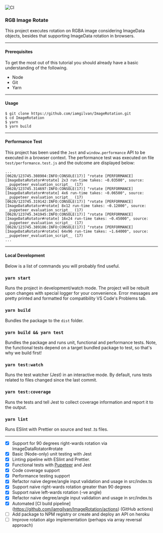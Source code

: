 ![CI](https://github.com/iamgilvan/ImageRotation/workflows/CI/badge.svg)
### RGB Image Rotate
This project executes rotation on RGBA image considering ImageData objects, besides that supporting ImageData rotation in browsers.

___

#### Prerequisites

To get the most out of this tutorial you should already have a basic understanding of the following.

* Node
* Git
* Yarn

___
#### Usage

~~~shell
$ git clone https://github.com/iamgilvan/ImageRotation.git
$ cd ImageRotation
$ yarn
$ yarn build
~~~

___

#### Performance Test

This project has been used the `Jest` and `window.performance` API to be executed in a browser context. The performance test was executed on file `test/performance.test.js` and the outcome are displayed below:

~~~shell
...
[0628/123745.308904:INFO:CONSOLE(17)] "rotate [PERFORMANCE][ImageDataRotator#rotate] 2x3 run-time takes: ~0.03500", source: __puppeteer_evaluation_script__ (17)
[0628/123745.314697:INFO:CONSOLE(17)] "rotate [PERFORMANCE][ImageDataRotator#rotate] 4x6 run-time takes: ~0.06500", source: __puppeteer_evaluation_script__ (17)
[0628/123745.319142:INFO:CONSOLE(17)] "rotate [PERFORMANCE][ImageDataRotator#rotate] 8x12 run-time takes: ~0.12000", source: __puppeteer_evaluation_script__ (17)
[0628/123745.341945:INFO:CONSOLE(17)] "rotate [PERFORMANCE][ImageDataRotator#rotate] 16x24 run-time takes: ~0.45000", source: __puppeteer_evaluation_script__ (17)
[0628/123745.389186:INFO:CONSOLE(17)] "rotate [PERFORMANCE][ImageDataRotator#rotate] 64x96 run-time takes: ~1.64000", source: __puppeteer_evaluation_script__ (17)
...
~~~

___
#### Local Development

Below is a list of commands you will probably find useful.

### `yarn start`

Runs the project in development/watch mode. The project will be rebuilt upon changes with special logger for your convenience. Error messages are pretty printed and formatted for compatibility VS Code's Problems tab.

### `yarn build`

Bundles the package to the `dist` folder.

### `yarn build && yarn test`

Bundles the package and runs unit, functional and performance tests. Note, the functional tests depend on a target bundled package to test, so that's why we build first!

### `yarn test:watch`

Runs the test watcher (Jest) in an interactive mode.
By default, runs tests related to files changed since the last commit.

### `yarn test:coverage`

Runs the tests and tell Jest to collect coverage information and report it to the output.

### `yarn lint`

Runs ESlint with Prettier on source and test .ts files.

___


- [x] Support for 90 degrees right-wards rotation via ImageDataRotator#rotate
- [x] Basic (Node-only) unit testing with Jest
- [x] Linting pipeline with ESlint and Prettier.
- [x] Functional tests with [Pupeteer](https://github.com/puppeteer/puppeteer) and Jest
- [x] Code coverage support
- [x] Performance testing support
- [x] Refactor naive degree/angle input validation and usage in src/index.ts
- [x] Support naive right-wards rotation greater than 90 degrees
- [x] Support naive left-wards rotation (-ve angle)
- [x] Refactor naive degree/angle input validation and usage in src/index.ts
- [x] Automated [CI build pipeline] (https://github.com/iamgilvan/ImageRotation/actions) (GitHub actions)
- [ ] Add package to NPM registry or create and deploy an API on heroku
- [ ] Improve rotation algo implementation (perhaps via array reversal approach)